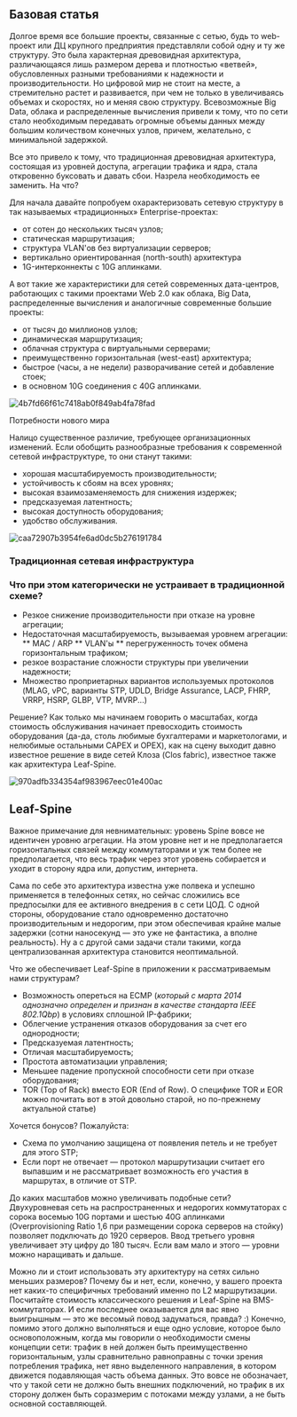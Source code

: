 ## Базовая статья

Долгое время все большие проекты, связанные с сетью, будь то web-проект или ДЦ крупного предприятия представляли собой одну и ту же структуру. Это была характерная древовидная архитектура, различающаяся лишь размером дерева и плотностью «ветвей», обусловленных разными требованиями к надежности и производительности. Но цифровой мир не стоит на месте, а стремительно растет и развивается, при чем не только в увеличиваясь объемах и скоростях, но и меняя свою структуру. Всевозможные Big Data, облака и распределенные вычисления привели к тому, что по сети стало необходимым передавать огромные объемы данных между большим количеством конечных узлов, причем, желательно, с минимальной задержкой. 

Все это привело к тому, что традиционная древовидная архитектура, состоящая из уровней доступа, агрегации трафика и ядра, стала откровенно буксовать и давать сбои. Назрела необходимость ее заменить. На что? 

Для начала давайте попробуем охарактеризовать сетевую структуру в так называемых «традиционных» Enterprise-проектах:

* от сотен до нескольких тысяч узлов;
* статическая маршрутизация;
* структура VLAN'ов без виртуализации серверов;
* вертикально ориентированная (north-south) архитектура
* 1G-интерконнекты с 10G аплинками.

А вот такие же характеристики для сетей современных дата-центров, работающих с такими проектами Web 2.0 как облака, Big Data, распределенные вычисления и аналогичные современные большие проекты:

* от тысяч до миллионов узлов;
* динамическая маршрутизация;
* облачная структура с виртуальными серверами;
* преимущественно горизонтальная (west-east) архитектура;
* быстрое (часы, а не недели) разворачивание сетей и добавление стоек;
* в основном 10G соединения с 40G аплинками.

![4b7fd66f61c7418ab0f849ab4fa78fad](https://github.com/user-attachments/assets/25962951-b7f0-4a55-97d6-1ccbf5b152ff)

Потребности нового мира

Налицо существенное различие, требующее организационных изменений.
Если обобщить разнообразные требования к современной сетевой инфраструктуре, то они станут такими:

* хорошая масштабируемость производительности;
* устойчивость к сбоям на всех уровнях;
* высокая взаимозаменяемость для снижения издержек;
* предсказуемая латентность;
* высокая доступность оборудования;
* удобство обслуживания.

![caa72907b3954fe6ad0dc5b276191784](https://github.com/user-attachments/assets/14b61c21-ed3f-4dec-9238-ce8302185491)

### Традиционная сетевая инфраструктура

### Что при этом категорически не устраивает в традиционной схеме?

* Резкое снижение производительности при отказе на уровне агрегации;
* Недостаточная масштабируемость, вызываемая уровнем агрегации:
** MAC / ARP
** VLAN'ы
** перегруженность точек обмена горизонтальным трафиком;
* резкое возрастание сложности структуры при увеличении надежности;
* Множество проприетарных вариантов используемых протоколов (MLAG, vPC, варианты STP, UDLD, Bridge Assurance, LACP, FHRP, VRRP, HSRP, GLBP, VTP, MVRP...)

Решение? Как только мы начинаем говорить о масштабах, когда стоимость обслуживания начинает превосходить стоимость оборудования (да-да, столь любимые бухгалтерами и маркетологами, и нелюбимые остальными CAPEX и OPEX), как на сцену выходит давно известное решение в виде сетей Клоза (Clos fabric), известное также как архитектура Leaf-Spine.

![970adfb334354af983967eec01e400ac](https://github.com/user-attachments/assets/5286428c-c2d9-4e50-b8c7-6743c157a88a)

## Leaf-Spine

Важное примечание для невнимательных: уровень Spine вовсе не идентичен уровню агрегации. На этом уровне нет и не предполагается горизонтальных связей между коммутаторами и уж тем более не предполагается, что весь трафик через этот уровень собирается и уходит в сторону ядра или, допустим, интернета. 

Сама по себе это архитектура известна уже полвека и успешно применяется в телефонных сетях, но сейчас сложились все предпосылки для ее активного внедрения в с сети ЦОД. С одной стороны, оборудование стало одновременно достаточно производительным и недорогим, при этом обеспечивая крайне малые задержки (сотни наносекунд — это уже не фантастика, а вполне реальность). Ну а с другой сами задачи стали такими, когда централизованная архитектура становится неоптимальной. 

Что же обеспечивает Leaf-Spine в приложении к рассматриваемым нами структурам?

* Возможность опереться на ECMP (_который с марта 2014 однозначно определен и признан в качестве стандарта IEEE 802.1Qbp_) в условиях сплошной IP-фабрики;
* Облегчение устранения отказов оборудования за счет его однородности;
* Предсказуемая латентность;
* Отличая масштабируемость;
* Простота автоматизации управления;
* Меньшее падение пропускной способности сети при отказе оборудования;
* TOR (Top of Rack) вместо EOR (End of Row). О специфике TOR и EOR можно почитать вот в этой довольно старой, но по-прежнему актуальной статье)

Хочется бонусов? Пожалуйста:

* Схема по умолчанию защищена от появления петель и не требует для этого STP;
* Если порт не отвечает — протокол маршрутизации считает его выпавшим и не рассматривает возможность его участия в маршрутах, в отличие от STP.

До каких масштабов можно увеличивать подобные сети? Двухуровневая сеть на распространенных и недорогих коммутаторах с сорока восемью 10G портами и шестью 40G аплинками (Overprovisioning Ratio 1,6 при размещении сорока серверов на стойку) позволяет подключать до 1920 серверов. Ввод третьего уровня увеличивает эту цифру до 180 тысяч. Если вам мало и этого — уровни можно наращивать и дальше. 

Можно ли и стоит использовать эту архитектуру на сетях сильно меньших размеров? Почему бы и нет, если, конечно, у вашего проекта нет каких-то специфичных требований именно по L2 маршрутизации. Посчитайте стоимость классического решения и Leaf-Spine на BMS-коммутаторах. И если последнее оказывается для вас явно выигрышным — это же весомый повод задуматься, правда? :)
Конечно, помимо этого должно выполняться и еще одно условие, которое было основоположным, когда мы говорили о необходимости смены концепции сети: трафик в ней должен быть преимущественно горизонтальным, узлы сравнительно равноправны с точки зрения потребления трафика, нет явно выделенного направления, в котором движется подавляющая часть объема данных. Это вовсе не обозначает, что у такой сети не должно быть внешних подключений, но трафик в их сторону должен быть соразмерим с потоками между узлами, а не быть основной составляющей. 



